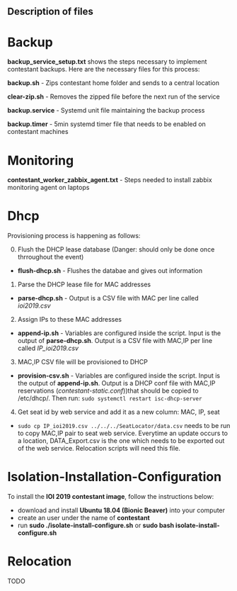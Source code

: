 ## Description of files

# Backup
**backup_service_setup.txt** shows the steps necessary to implement contestant backups. Here are the necessary files for this process:

**backup.sh** - Zips contestant home folder and sends to a central location

**clear-zip.sh** - Removes the zipped file before the next run of the service

**backup.service** - Systemd unit file maintaining the backup process

**backup.timer** - 5min systemd timer file that needs to be enabled on contestant machines

# Monitoring
**contestant_worker_zabbix_agent.txt** - Steps needed to install zabbix monitoring agent on laptops

# Dhcp
Provisioning process is happening as follows:

0. Flush the DHCP lease database (Danger: should only be done once thrroughout the event)
* **flush-dhcp.sh** - Flushes the databae and gives out information
1. Parse the DHCP lease file for MAC addresses
* **parse-dhcp.sh** - Output is a CSV file with MAC per line called *ioi2019.csv*
2. Assign IPs to these MAC addresses
* **append-ip.sh** - Variables are configured inside the script. Input is the output of **parse-dhcp.sh**. Output is a CSV file with MAC,IP per line called *IP_ioi2019.csv*
3. MAC,IP CSV file will be provisioned to DHCP
* **provision-csv.sh** - Variables are configured inside the script. Input is the output of **append-ip.sh**. Output is a DHCP conf file with MAC,IP reservations (*contestant-static.conf*))that should be copied to /etc/dhcp/. Then run: `sudo systemctl restart isc-dhcp-server`
4. Get seat id by web service and add it as a new column: MAC, IP, seat
* `sudo cp IP_ioi2019.csv ../../../SeatLocator/data.csv` needs to be run to copy MAC,IP pair to seat web service. Everytime an update occurs to a location, DATA_Export.csv is the one which needs to be exported out of the web service. Relocation scripts will need this file.

# Isolation-Installation-Configuration
To install the **IOI 2019 contestant image**, follow the instructions below:
* download and install **Ubuntu 18.04 (Bionic Beaver)** into your computer
* create an user under the name of **contestant**
* run **sudo ./isolate-install-configure.sh** or **sudo bash isolate-install-configure.sh**

# Relocation

TODO
